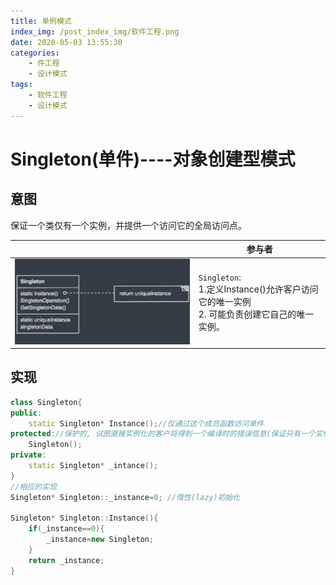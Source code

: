 ```yaml
---
title: 单例模式
index_img: /post_index_img/软件工程.png
date: 2020-05-03 13:55:30
categories:
    - 件工程
    - 设计模式
tags:
    - 软件工程
    - 设计模式
---
```


# Singleton(单件)----对象创建型模式

## 意图

保证一个类仅有一个实例，并提供一个访问它的全局访问点。

|                                                              | 参与者                                                       |
| ------------------------------------------------------------ | ------------------------------------------------------------ |
| ![image-20200503140319559](%E5%8D%95%E4%BE%8B%E6%A8%A1%E5%BC%8F/image-20200503140319559.png) | `Singleton`:<br />1.定义Instance()允许客户访问它的唯一实例<br />2. 可能负责创建它自己的唯一实例。 |

## 实现

```c++
class Singleton{
public:
    static Singleton* Instance();//仅通过这个成员函数访问单件
protected://保护的, 试图直接实例化的客户将得到一个编译时的错误信息(保证只有一个实例)
    Singleton();
private:
    static Singleton* _intance();
}
//相应的实现
Singleton* Singleton::_instance=0; //惰性(lazy)初始化

Singleton* Singleton::Instance(){
    if(_instance==0){
        _instance=new Singleton;
    }
    return _instance;
}
```

